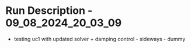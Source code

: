 # Run Description - 09_08_2024_20_03_09

- testing uc1 with updated solver + damping control - sideways - dummy

